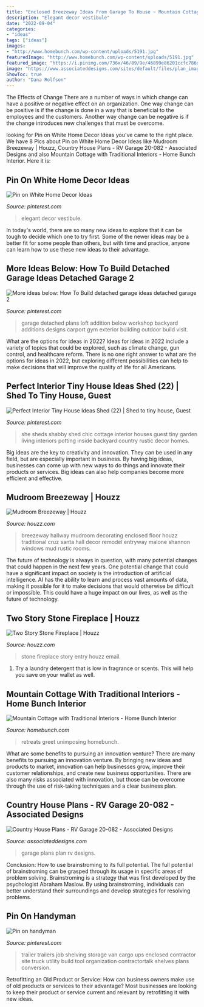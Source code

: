 ```yaml
---
title: "Enclosed Breezeway Ideas From Garage To House ~ Mountain Cottage With Traditional Interiors"
description: "Elegant decor vestibule"
date: "2022-09-04"
categories:
- "ideas"
tags: ["ideas"]
images:
- "http://www.homebunch.com/wp-content/uploads/5191.jpg"
featuredImage: "http://www.homebunch.com/wp-content/uploads/5191.jpg"
featured_image: "https://i.pinimg.com/736x/46/89/9e/46899e86201ccfc786d8abc545b67fb4.jpg"
image: "https://www.associateddesigns.com/sites/default/files/plan_images/main/garage_plan_20-082_front.jpg"
ShowToc: true
author: "Dana Rolfson"
---
```



The Effects of Change
There are a number of ways in which change can have a positive or negative effect on an organization. One way change can be positive is if the change is done in a way that is beneficial to the employees and the customers. Another way change can be negative is if the change introduces new challenges that must be overcome.

	

		
looking for Pin on White Home Decor Ideas you've came to the right place. We have 8 Pics about Pin on White Home Decor Ideas like Mudroom Breezeway | Houzz, Country House Plans - RV Garage 20-082 - Associated Designs and also Mountain Cottage with Traditional Interiors - Home Bunch Interior. Here it is:
		
    
## Pin On White Home Decor Ideas

<img loading=lazy src="https://i.pinimg.com/736x/82/51/ee/8251ee129462f66f81bc4a29e4fee2e5--vestibule-elegant-styles.jpg" onerror="this.onerror=null;this.src='https://tse3.mm.bing.net/th?id=OIP.nSG-tsFk7s8Pcyl8KielnwHaJP&amp;pid=15.1';" alt="Pin on White Home Decor Ideas">

_Source: pinterest.com_

>elegant decor vestibule. 

	

In today's world, there are so many new ideas to explore that it can be tough to decide which one to try first. Some of the newer ideas may be a better fit for some people than others, but with time and practice, anyone can learn how to use these new ideas to their advantage.

    
## More Ideas Below: How To Build Detached Garage Ideas Detached Garage 2

<img loading=lazy src="https://i.pinimg.com/736x/46/89/9e/46899e86201ccfc786d8abc545b67fb4.jpg" onerror="this.onerror=null;this.src='https://tse1.mm.bing.net/th?id=OIP.jAYX2rSgbISSItjiAmxndAHaFj&amp;pid=15.1';" alt="More ideas below: How To Build detached garage ideas detached garage 2">

_Source: pinterest.com_

>garage detached plans loft addition below workshop backyard additions designs carport gym exterior building outdoor build visit. 

	

What are the options for ideas in 2022?
Ideas for ideas in 2022 include a variety of topics that could be explored, such as climate change, gun control, and healthcare reform. There is no one right answer to what are the options for ideas in 2022, but exploring different possibilities can help to make decisions that will improve the quality of life for all Americans.

    
## Perfect Interior Tiny House Ideas Shed (22) | Shed To Tiny House, Guest

<img loading=lazy src="https://i.pinimg.com/originals/29/3f/00/293f00df556e41ae2617062ec3950e21.jpg" onerror="this.onerror=null;this.src='https://tse3.mm.bing.net/th?id=OIP.iNES5MN7uPDYK9MtYaNV4AHaKN&amp;pid=15.1';" alt="Perfect Interior Tiny House Ideas Shed (22) | Shed to tiny house, Guest">

_Source: pinterest.com_

>she sheds shabby shed chic cottage interior houses guest tiny garden living interiors potting inside backyard country rustic decor homes. 

	

Big ideas are the key to creativity and innovation. They can be used in any field, but are especially important in business. By having big ideas, businesses can come up with new ways to do things and innovate their products or services. Big ideas can also help companies become more efficient and effective.

    
## Mudroom Breezeway | Houzz

<img loading=lazy src="https://st.hzcdn.com/fimgs/14a17ad7001dcb04_4142-w500-h666-b0-p0--traditional-hall.jpg" onerror="this.onerror=null;this.src='https://tse2.mm.bing.net/th?id=OIP.NtzfQDlI9G5VS3TpmhQQKAHaJ3&amp;pid=15.1';" alt="Mudroom Breezeway | Houzz">

_Source: houzz.com_

>breezeway hallway mudroom decorating enclosed floor houzz traditional cruz santa hall decor remodel entryway malone shannon windows mud rustic rooms. 

	

The future of technology is always in question, with many potential changes that could happen in the next few years. One potential change that could have a significant impact on society is the introduction of artificial intelligence. AI has the ability to learn and process vast amounts of data, making it possible for it to make decisions that would otherwise be difficult or impossible. This could have a huge impact on our lives, as well as the future of technology.

    
## Two Story Stone Fireplace | Houzz

<img loading=lazy src="https://st.hzcdn.com/fimgs/a651ee2f0ff702b1_8145-w500-h666-b0-p0-q87--contemporary-entry.jpg" onerror="this.onerror=null;this.src='https://tse3.mm.bing.net/th?id=OIP.sv5lfG5WtMmqqQ-WYMoKXwHaJ3&amp;pid=15.1';" alt="Two Story Stone Fireplace | Houzz">

_Source: houzz.com_

>stone fireplace story entry houzz email. 

	

1. Try a laundry detergent that is low in fragrance or scents. This will help you save on your wallet as well.

    
## Mountain Cottage With Traditional Interiors - Home Bunch Interior

<img loading=lazy src="http://www.homebunch.com/wp-content/uploads/5191.jpg" onerror="this.onerror=null;this.src='https://tse2.mm.bing.net/th?id=OIP.bH89qtFaDkggYQK4ev1gcwHaJ8&amp;pid=15.1';" alt="Mountain Cottage with Traditional Interiors - Home Bunch Interior">

_Source: homebunch.com_

>retreats greet unimposing homebunch. 

	

What are some benefits to pursuing an innovation venture?
There are many benefits to pursuing an innovation venture. By bringing new ideas and products to market, innovation can help businesses grow, improve their customer relationships, and create new business opportunities. There are also many risks associated with innovation, but those can be overcome through the use of risk-taking techniques and a clear business plan.

    
## Country House Plans - RV Garage 20-082 - Associated Designs

<img loading=lazy src="https://www.associateddesigns.com/sites/default/files/plan_images/main/garage_plan_20-082_front.jpg" onerror="this.onerror=null;this.src='https://tse4.mm.bing.net/th?id=OIP.adhOTnP6oZrMxh5WkAqOOQHaE7&amp;pid=15.1';" alt="Country House Plans - RV Garage 20-082 - Associated Designs">

_Source: associateddesigns.com_

>garage plans plan rv designs. 

	

Conclusion: How to use brainstroming to its full potential.
The full potential of brainstroming can be grasped through its usage in specific areas of problem solving. Brainstroming is a strategy that was first developed by the psychologist Abraham Maslow. By using brainstroming, individuals can better understand their surroundings and develop strategies for resolving problems.

    
## Pin On Handyman

<img loading=lazy src="https://i.pinimg.com/736x/f2/6c/02/f26c02e8a80959adc1634f5f837ffdd7.jpg" onerror="this.onerror=null;this.src='https://tse1.mm.bing.net/th?id=OIP.hcPq5o5RtevF3M23TSHaLAHaJ4&amp;pid=15.1';" alt="Pin on handyman">

_Source: pinterest.com_

>trailer trailers job shelving storage van cargo ups enclosed contractor site truck utility build tool organization contractortalk shelves plans conversion. 

	

Retrofitting an Old Product or Service: How can business owners make use of old products or services to their advantage?
Most businesses are looking to keep their product or service current and relevant by retrofitting it with new ideas.

